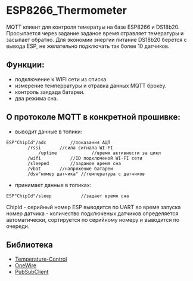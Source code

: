 # ESP8266_Thermometer
MQTT клиент для контроля темератуы на базе ESP8266 и DS18b20. Просыпается через задание заданое время отравляет темературы и засыпает обратно. 
Для экономии энергии питание DS18b20 берется с вывода ESP, не желательно подключать так более 10 датчиков. 
## Функции:
- подключение к WIFI сети из списка.
- измерение темперратуры и отравка данных MQTT брокеу.
- контроль заядада батареи. 
- два режима сна. 
## О протоколе MQTT в конкретной прошивке:
* выводит данные в топики:
```
ESP"ChipId"/adc  		//показания АЦП 
	    /rssi 		//сила сигнала WI-FI
      	    /uptime 	        //время активности за цикл 
	    /wifi 	        //ID подключеной WI-FI сети
	    /sleeped 		//заданое время сна
	    /vbat 		//напряжение батареи
	    /dsw"номер датчика"	//температура с датчиков 
```
* принимает данные в топиках:
```
ESP"ChipId"/sleep 	        //задает время сна
```
ChipId - серийный номер ESP выводится по UART во время запуска<br>
номер датчика - количество подключеных датчиков определяется автоматически, сортируется по серийному номеру и выводится по очереди.
## Библиотека 
* [Temperature-Control](https://github.com/milesburton/Arduino-Temperature-Control-Library)
* [OneWire](https://github.com/PaulStoffregen/OneWire)
* [PubSubClient](https://github.com/Imroy/pubsubclient)
